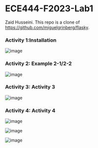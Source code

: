 # ECE444-F2023-Lab1
Zaid Husseini. 
This repo is a clone of https://github.com/miguelgrinberg/flasky.

### Activity 1:Installation
![image](https://github.com/husseinizaid/ECE444-F2023-Lab1/assets/144946719/71057834-cd09-49e3-aa01-1a3a940935bd)

### Activity 2: Example 2-1/2-2
![image](https://github.com/husseinizaid/ECE444-F2023-Lab1/assets/144946719/ea678201-1db0-41ca-bc31-21b4975f23ba)

### Activity 3: Activity 3
![image](https://github.com/husseinizaid/ECE444-F2023-Lab1/assets/144946719/520ea621-c7c0-4a2b-bcc2-b2b58a5dd394)

### Activity 4: Activity 4
![image](https://github.com/husseinizaid/ECE444-F2023-Lab1/assets/144946719/6517e99e-0cf5-4bca-8259-de5196babc0d)

![image](https://github.com/husseinizaid/ECE444-F2023-Lab1/assets/144946719/0df863a7-08f5-475c-9633-5e88a7af0304)

![image](https://github.com/husseinizaid/ECE444-F2023-Lab1/assets/144946719/f1f3db0e-047e-482a-8bb0-f7be4e9fc59f)

